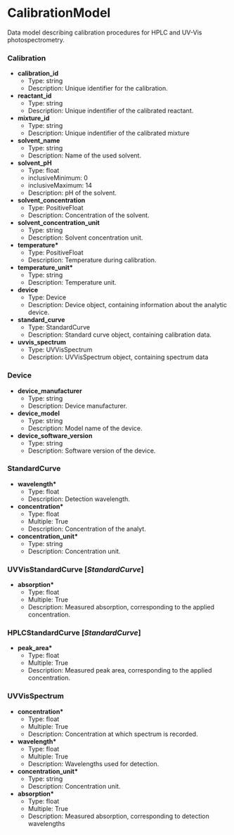 # CalibrationModel

Data model describing calibration procedures for HPLC and UV-Vis photospectrometry.

### Calibration

- __calibration_id__
  - Type: string
  - Description: Unique identifier for the calibration.
- __reactant_id__
  - Type: string
  - Description: Unique indentifier of the calibrated reactant.
- __mixture_id__
  - Type: string
  - Description: Unique indentifier of the calibrated mixture
- __solvent_name__
  - Type: string
  - Description: Name of the used solvent.
- __solvent_pH__
  - Type: float
  - inclusiveMinimum: 0
  - inclusiveMaximum: 14
  - Description: pH of the solvent.
- __solvent_concentration__
  - Type: PositiveFloat
  - Description: Concentration of the solvent.
- __solvent_concentration_unit__
  - Type: string
  - Description: Solvent concentration unit.
- __temperature*__
  - Type: PositiveFloat
  - Description: Temperature during calibration.
- __temperature_unit*__
  - Type: string
  - Description: Temperature unit.
- __device__
  - Type: Device
  - Description: Device object, containing information about the analytic device.
- __standard_curve__
  - Type: StandardCurve
  - Description: Standard curve object, containing calibration data.
- __uvvis_spectrum__
  - Type: UVVisSpectrum
  - Description: UVVisSpectrum object, containing spectrum data

### Device

- __device_manufacturer__
  - Type: string
  - Description: Device manufacturer.
- __device_model__
  - Type: string
  - Description: Model name of the device.
- __device_software_version__
  - Type: string
  - Description: Software version of the device.

### StandardCurve

- __wavelength*__
  - Type: float
  - Description: Detection wavelength.
- __concentration*__
  - Type: float
  - Multiple: True
  - Description: Concentration of the analyt.
- __concentration_unit*__
  - Type: string
  - Description: Concentration unit.

### UVVisStandardCurve [_StandardCurve_]

- __absorption*__
  - Type: float
  - Multiple: True
  - Description: Measured absorption, corresponding to the applied concentration.

### HPLCStandardCurve [_StandardCurve_]

- __peak_area*__
  - Type: float
  - Multiple: True
  - Description: Measured peak area, corresponding to the applied concentration.

### UVVisSpectrum

- __concentration*__
  - Type: float
  - Multiple: True
  - Description: Concentration at which spectrum is recorded.
- __wavelength*__
  - Type: float
  - Multiple: True
  - Description: Wavelengths used for detection.
- __concentration_unit*__
  - Type: string
  - Description: Concentration unit.
- __absorption*__
  - Type: float
  - Multiple: True
  - Description: Measured absorption, corresponding to detection wavelengths

